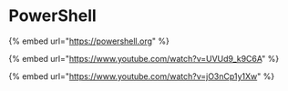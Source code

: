# PowerShell

{% embed url="https://powershell.org" %}

{% embed url="https://www.youtube.com/watch?v=UVUd9_k9C6A" %}

{% embed url="https://www.youtube.com/watch?v=jO3nCp1y1Xw" %}

